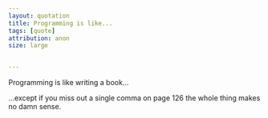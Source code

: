 ```yaml
---
layout: quotation
title: Programming is like...
tags: [quote]
attribution: anon
size: large


---
```


Programming is like writing a book...

...except if you miss out a single comma on page 126 the whole thing makes no damn sense.
